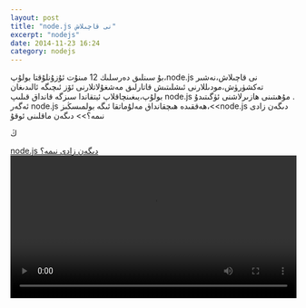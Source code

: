 ```yaml
---
layout: post
title: "node.js نى قاچىلاش"
excerpt: "nodejs"
date: 2014-11-23 16:24
category: nodejs
---
```

<style>
video{
width:100%;
height:auto;
}
</style>
بۇ سىنلىق دەرسلىك 12 مىنۇت ئۇزۇنلۇقتا بولۇپ،node.js نى قاچىلاش،نەشىر تەكشۈرۈش،مودىللارنى ئىشلىتىش قاتارلىق مەشغۇلاتلارنى ئۆز ئىچىگە ئالىدىغان بولۇپ،يىغىنچاقلاپ ئيتقاندا سىزگە قانداق قىلىپ node.js مۇھىتىنى ھازىرلاشنى ئۈگىتىدۇ
.
<br>
ئەگەر node.js ھەققىدە ھىچقانداق مەلۇماتقا ئىگە بولمىسڭىز،<<node.js دىگەن زادى نىمە؟>> دىگەن ماقلىنى ئوقۇ

ڭ
<br>

<a href="http://tormahiri.github.io/blog/javascript/2014/11/23/nodejs-hakkida-tormahiri.html">node.js دىگەن زادى نىمە؟
<video   controls>
  <source  src="http://bilig.cc/course/27/lesson/200/media" type="video/mp4">
 

</video>
